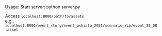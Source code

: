Usage: Start server: python server.py  

Access `localhost:8000/path/to/assets`  
e.g., `localhost:8000/event_story/event_ashiato_2021/scenario_rip/event_39_08.asset`

